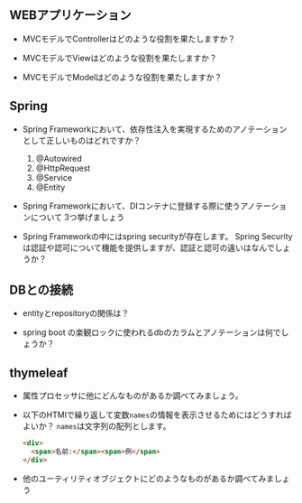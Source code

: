 ## WEBアプリケーション

* MVCモデルでControllerはどのような役割を果たしますか？

* MVCモデルでViewはどのような役割を果たしますか？

* MVCモデルでModelはどのような役割を果たしますか？

## Spring

* Spring Frameworkにおいて、依存性注入を実現するためのアノテーションとして正しいものはどれですか？
  1. @Autowired
  2. @HttpRequest
  3. @Service
  4. @Entity

* Spring Frameworkにおいて、DIコンテナに登録する際に使うアノテーションについて
  3つ挙げましょう

* Spring Frameworkの中にはspring securityが存在します。
  Spring Securityは認証や認可について機能を提供しますが、認証と認可の違いはなんでしょうか？

## DBとの接続

* entityとrepositoryの関係は？

* spring boot の楽観ロックに使われるdbのカラムとアノテーションは何でしょうか？

## thymeleaf

* 属性プロセッサに他にどんなものがあるか調べてみましょう。


* 以下のHTMlで繰り返して変数`names`の情報を表示させるためにはどうすればよいか？
  `names`は文字列の配列とします。
  ```html
  <div>
    <span>名前:</span><span>例</span>
  </div>
  ```

* 他のユーティリティオブジェクトにどのようなものがあるか調べてみましょう
